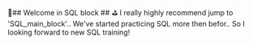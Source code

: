 🍕## Welcome in SQL block ## ⛳
I really highly recommend jump to 'SQL_main_block'.. We've started practicing SQL more then befor.. So I looking forward to new SQL training! 





